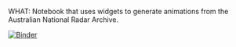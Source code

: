 WHAT: Notebook that uses widgets to generate animations from the Australian National Radar Archive.

[![Binder](https://binder.pangeo.io/badge_logo.svg)](https://binder.pangeo.io/v2/gh/joshua-wx/openradar-binder/master?filepath=image_generator.ipynb)
